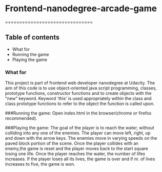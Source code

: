 # Frontend-nanodegree-arcade-game
===============================
## Table of contents
- What for
- Running the game
- Playing the game

### What for
This project is part of frontend web developer nanodegree at Udacity. The aim of this code is to use object-oriented java script programming, classes, prototype functions, constructor functions and to create objects with the "new" keyword. Keyword 'this' is used appropriately within the class and class prototype functions to refer to the object the function is called upon.

###Running the game: 
Open index.html in the browser(chrome or firefox recommended).

###Playing the game: 
The goal of the player is to reach the water, without colliding into any one of the enemies. The player can move left, right, up and down with the arrow keys. The enemies move in varying speeds on the paved block portion of the scene. Once the player collides with an enemy,the game is reset and the player moves back to the start square losing one life. Once the player reaches the water, the number of lifes increases. If the player loses all its lives, the game is over and if nr. of lives increases to five, the game is won.